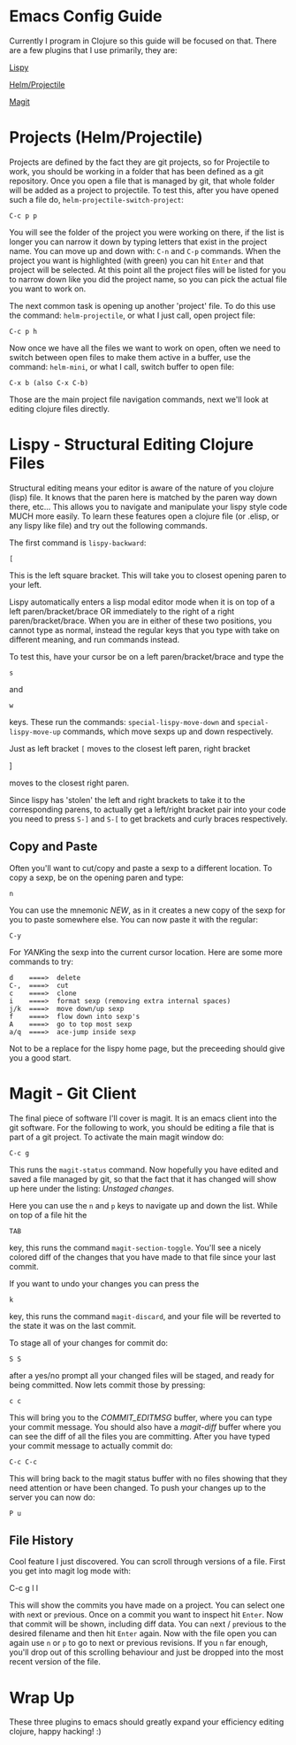 # Emacs Config Guide

Currently I program in Clojure so this guide will be focused on that.
There are a few plugins that I use primarily, they are:

[Lispy](https://github.com/abo-abo/lispy)

[Helm/Projectile](https://github.com/bbatsov/projectile)

[Magit](https://magit.vc/)

# Projects (Helm/Projectile)

Projects are defined by the fact they are git projects, so for
Projectile to work, you should be working in a folder that has been
defined as a git repository.  Once you open a file that is managed by
git, that whole folder will be added as a project to projectile.  To
test this, after you have opened such a file do, `helm-projectile-switch-project`: 

    C-c p p 

You will see the folder of the project you were working on there, if
the list is longer you can narrow it down by typing letters that exist
in the project name.  You can move up and down with: `C-n` and `C-p`
commands.  When the project you want is highlighted (with green) you
can hit `Enter` and that project will be selected.  At this point all
the project files will be listed for you to narrow down like you did
the project name, so you can pick the actual file you want to work on.

The next common task is opening up another 'project' file.  To do this
use the command: `helm-projectile`, or what I just call, open project
file:

    C-c p h

Now once we have all the files we want to work on open, often we need
to switch between open files to make them active in a buffer, use the
command: `helm-mini`, or what I call, switch buffer to open file:

    C-x b (also C-x C-b)
    
Those are the main project file navigation commands, next we'll look
at editing clojure files directly.

# Lispy - Structural Editing Clojure Files

Structural editing means your editor is aware of the nature of you
clojure (lisp) file.  It knows that the paren here is matched by the
paren way down there, etc...  This allows you to navigate and
manipulate your lispy style code MUCH more easily.  To learn these
features open a clojure file (or .elisp, or any lispy like file) and
try out the following commands.

The first command is `lispy-backward`:

    [
    
This is the left square bracket.  This will take you to closest
opening paren to your left.

Lispy automatically enters a lisp modal editor mode when it is on top
of a left paren/bracket/brace OR immediately to the right of a right
paren/bracket/brace.  When you are in either of these two positions,
you cannot type as normal, instead the regular keys that you type with
take on different meaning, and run commands instead.

To test this, have your cursor be on a left paren/bracket/brace and
type the 

    s

and 

    w

keys.  These run the commands:
`special-lispy-move-down` and `special-lispy-move-up` commands, which
move sexps up and down respectively.

Just as left bracket `[` moves to the closest left paren, right bracket

] 

moves to the closest right paren.

Since lispy has 'stolen' the left and right brackets to take it to the
corresponding parens, to actually get a left/right bracket pair into
your code you need to press `S-]` and `S-[` to get brackets and curly
braces respectively.

## Copy and Paste

Often you'll want to cut/copy and paste a sexp to a different
location.  To copy a sexp, be on the opening paren and type:

    n

You can use the mnemonic *NEW*, as in it creates a new copy of the
sexp for you to paste somewhere else.  You can now paste it with the
regular: 

    C-y
    
For *YANK*ing the sexp into the current cursor location.  Here are
some more commands to try:

    d    ====>  delete
    C-,  ====>  cut
    c    ====>  clone
    i    ====>  format sexp (removing extra internal spaces)
    j/k  ====>  move down/up sexp
    f    ====>  flow down into sexp's
    A    ====>  go to top most sexp
    a/q  ====>  ace-jump inside sexp

Not to be a replace for the lispy home page, but the preceeding should
give you a good start.

# Magit - Git Client

The final piece of software I'll cover is magit.  It is an emacs
client into the git software.  For the following to work, you should
be editing a file that is part of a git project.  To activate the main
magit window do:

    C-c g

This runs the `magit-status` command.  Now hopefully you have edited
and saved a file managed by git, so that the fact that it has changed
will show up here under the listing: *Unstaged changes*.

Here you can use the `n` and `p` keys to navigate up and down the
list.  While on top of a file hit the 

    TAB
   
key, this runs the command `magit-section-toggle`.  You'll see a
nicely colored diff of the changes that you have made to that file
since your last commit.

If you want to undo your changes you can press the 

    k

key, this runs the command `magit-discard`, and your file will be
reverted to the state it was on the last commit.

To stage all of your changes for commit do:

    S S
    
after a yes/no prompt all your changed files will be staged, and ready
for being committed.  Now lets commit those by pressing:

    c c

This will bring you to the *COMMIT_EDITMSG* buffer, where you can type
your commit message.  You should also have a *magit-diff* buffer where
you can see the diff of all the files you are committing.  After you
have typed your commit message to actually commit do:

    C-c C-c
    
This will bring back to the magit status buffer with no files showing
that they need attention or have been changed.  To push your changes
up to the server you can now do:

    P u

## File History

Cool feature I just discovered.  You can scroll through versions of a
file.  First you get into magit log mode with: 

   C-c g
   l l

This will show the commits you have made on a project.  You can select
one with `n`ext or `p`revious.  Once on a commit you want to inspect
hit `Enter`.  Now that commit will be shown, including diff data.  You
can `n`ext / `p`revious to the desired filename and then hit `Enter`
again.  Now with the file open you can again use `n` or `p` to go to
next or previous revisions.  If you `n` far enough, you'll drop out of
this scrolling behaviour and just be dropped into the most recent
version of the file.

# Wrap Up

These three plugins to emacs should greatly expand your efficiency
editing clojure, happy hacking! :)

